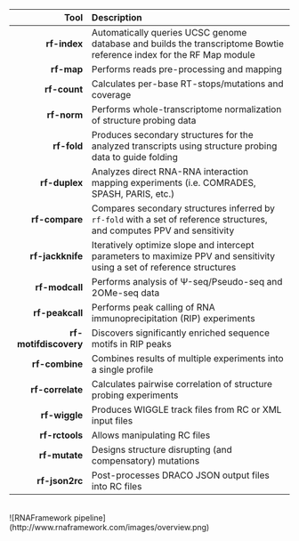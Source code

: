 Tool              | Description
----------------: | :------------
__rf-index__      | Automatically queries UCSC genome database and builds the transcriptome Bowtie reference index for the RF Map module
__rf-map__        | Performs reads pre-processing and mapping
__rf-count__      | Calculates per-base RT-stops/mutations and coverage
__rf-norm__       | Performs whole-transcriptome normalization of structure probing data
__rf-fold__       | Produces secondary structures for the analyzed transcripts using structure probing data to guide folding
__rf-duplex__       | Analyzes direct RNA-RNA interaction mapping experiments (i.e. COMRADES, SPASH, PARIS, etc.)
__rf-compare__    | Compares secondary structures inferred by ``rf-fold`` with a set of reference structures, and computes PPV and sensitivity
__rf-jackknife__     | Iteratively optimize slope and intercept parameters to maximize PPV and sensitivity using a set of reference structures
__rf-modcall__    | Performs analysis of &Psi;-seq/Pseudo-seq and 2OMe-seq data
__rf-peakcall__   | Performs peak calling of RNA immunoprecipitation (RIP) experiments
__rf-motifdiscovery__  | Discovers significantly enriched sequence motifs in RIP peaks
__rf-combine__    | Combines results of multiple experiments into a single profile
__rf-correlate__ | Calculates pairwise correlation of structure probing experiments
__rf-wiggle__    | Produces WIGGLE track files from RC or XML input files
__rf-rctools__   | Allows manipulating RC files
__rf-mutate__  | Designs structure disrupting (and compensatory) mutations
__rf-json2rc__  | Post-processes DRACO JSON output files into RC files

<br/>
![RNAFramework pipeline](http://www.rnaframework.com/images/overview.png)